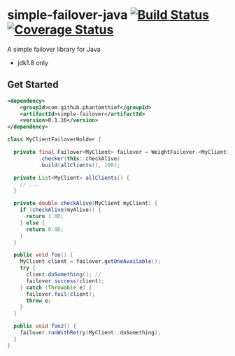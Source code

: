 simple-failover-java [![Build Status](https://travis-ci.org/PhantomThief/simple-failover-java.svg)](https://travis-ci.org/PhantomThief/simple-failover-java) [![Coverage Status](https://coveralls.io/repos/PhantomThief/simple-failover-java/badge.svg?branch=master)](https://coveralls.io/r/PhantomThief/simple-failover-java?branch=master)
=======================

A simple failover library for Java

* jdk1.8 only

## Get Started

```xml
<dependency>
    <groupId>com.github.phantomthief</groupId>
    <artifactId>simple-failover</artifactId>
    <version>0.1.16</version>
</dependency>
```

```Java	
class MyClientFailoverHolder {

  private final Failover<MyClient> failover = WeightFailover.<MyClient> newGenericBuilder() //
          .checker(this::checkAlive)
          .build(allClients(), 100);

  private List<MyClient> allClients() {
    // ...
  }

  private double checkAlive(MyClient myClient) {
    if (checkAlive(myAlive)) {
      return 1.0D;
    } else {
      return 0.0D;
    }
  }

  public void foo() {
    MyClient client = failover.getOneAvailable();
    try {
      client.doSomething(); //
      failover.success(client);
    } catch (Throwable e) {
      failover.fail(client);
      throw e;
    }
  }

  public void foo2() {
    failover.runWithRetry(MyClient::doSomething);
  }
}
```
